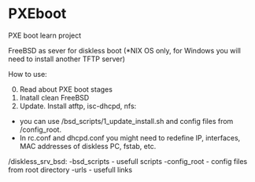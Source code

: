 # PXEboot
PXE boot learn project

FreeBSD as sever for diskless boot 
(*NIX OS only, for Windows you will need to install another TFTP server)


How to use: 

0. Read about PXE boot stages 
1. Inatall clean FreeBSD
2. Update. Install atftp, isc-dhcpd, nfs:
- you can use /bsd_scripts/1_update_install.sh and config files from /config_root.
- In rc.conf and dhcpd.conf you might need to redefine IP, interfaces, MAC addresses of diskless PC, fstab, etc. 


/diskless_srv_bsd:
-bsd_scripts - usefull scripts
-config_root - config files from root directory
-urls - usefull links 


